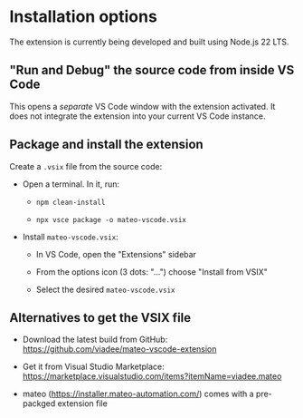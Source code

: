 # Installation options

The extension is currently being developed and built using Node.js 22 LTS.

## "Run and Debug" the source code from inside VS Code
This opens a _separate_ VS Code window with the extension activated. It does not integrate the extension into your current VS Code instance.

## Package and install the extension
Create a `.vsix` file from the source code:

* Open a terminal. In it, run:

  * `npm clean-install`

  * `npx vsce package -o mateo-vscode.vsix`

* Install `mateo-vscode.vsix`:

  * In VS Code, open the "Extensions" sidebar

  * From the options icon (3 dots: "...") choose "Install from VSIX"

  * Select the desired `mateo-vscode.vsix`

## Alternatives to get the VSIX file

* Download the latest build from GitHub: https://github.com/viadee/mateo-vscode-extension

* Get it from Visual Studio Marketplace: https://marketplace.visualstudio.com/items?itemName=viadee.mateo

* mateo (https://installer.mateo-automation.com/) comes with a pre-packged extension file
